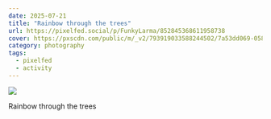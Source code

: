 ```yaml
---
date: 2025-07-21
title: "Rainbow through the trees"
url: https://pixelfed.social/p/FunkyLarma/852845368611958738
cover: https://pxscdn.com/public/m/_v2/793919033588244502/7a53dd069-05894d/IiFxaT7dB5WN/SeiGPDMCXe38k8SYA59LbTUV0GofrIfQ4V015lRJ.jpg
category: photography
tags:
  - pixelfed
  - activity
---
```


<div class="gallery">

![](https://pxscdn.com/public/m/_v2/793919033588244502/7a53dd069-05894d/IiFxaT7dB5WN/SeiGPDMCXe38k8SYA59LbTUV0GofrIfQ4V015lRJ.jpg)

Rainbow through the trees

</div>
